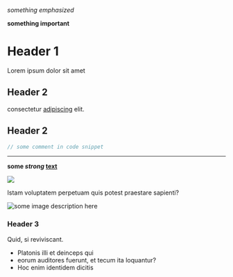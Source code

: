 *something emphasized*

**something important**

# Header 1

Lorem ipsum dolor sit amet

## Header 2

consectetur [adipiscing][1] elit.

## Header 2

<!-- some html comment -->

```js
// some comment in code snippet
```

<hr>

<strong>some <i>strong</i> <a title="link to some page" href="http://someurlhere">text</a></strong>

<img src="sdfasdfasdfasdf">

Istam voluptatem perpetuam quis potest praestare sapienti?

![some image description here](http://image.url.here/image.png "image containing something described here")

### Header 3

Quid, si reviviscant.
- Platonis illi et deinceps qui
- eorum auditores fuerunt, et tecum ita loquantur?
- Hoc enim identidem dicitis

[1]: http://someurlhere "some description of what's behind the link here"
